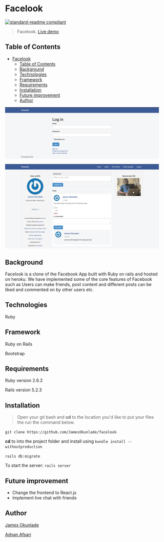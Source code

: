 # Facelook

[![standard-readme compliant](https://img.shields.io/badge/standard--readme-OK-green.svg?style=flat-square)](https://github.com/RichardLitt/standard-readme)

> Facelook. [Live demo]()

## Table of Contents
- [Facelook](#Facelook)
  - [Table of Contents](#table-of-contents)
  - [Background](#background)
  - [Technologies](#technologies)
  - [Framework](#framework)
  - [Requirements](#requirements)
  - [Installation](#installation)
  - [Future improvement](#future-improvement)
  - [Author](#author)

![facelook login](login.png "Facelook login")


![facelook home](home.png "Facelook home")

## Background
Facelook is a clone of the Facebook App built with Ruby on rails and hosted on heroku. We have implemented some of the core features of Facebook such as Users can make friends, post content and different posts can be liked and commented on by other users etc.


## Technologies
Ruby

## Framework
Ruby on Rails

Bootstrap

## Requirements
Ruby version 2.6.2

Rails version 5.2.3

## Installation
> Open your git bash and **cd** to the location you'd like to put your files the run the command below.

`git clone https://github.com/JamesOkunlade/facelook`

**cd** to into the project folder and install using `bundle install --withoutproduction`

`rails db:migrate`

To start the server: `rails server`

## Future improvement

- Change the frontend to React.js
- Implement live chat with friends


## Author

[James Okunlade](https://github.com/JamesOkunlade)

[Adnan Afsari](https://github.com/AdnanAfsari)
